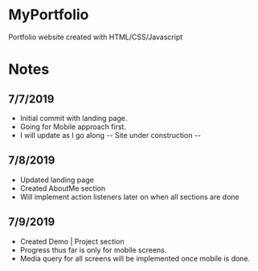 # MyPortfolio
Portfolio website created with HTML/CSS/Javascript

# Notes

## 7/7/2019
*   Initial commit with landing page.
*   Going for Mobile approach first.
*   I will update as I go along -- Site under construction -- 

## 7/8/2019
*   Updated landing page
*   Created AboutMe section
*   Will implement action listeners later on when all sections are done

## 7/9/2019
*   Created Demo | Project section
*   Progress thus far is only for mobile screens.
*   Media query for all screens will be implemented once mobile is done.
